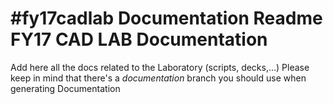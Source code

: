 #fy17cadlab Documentation Readme
FY17 CAD LAB Documentation
==========================
Add here all the docs related to the Laboratory (scripts, decks,...)
Please keep in mind that there's a _documentation_ branch you should use when generating Documentation